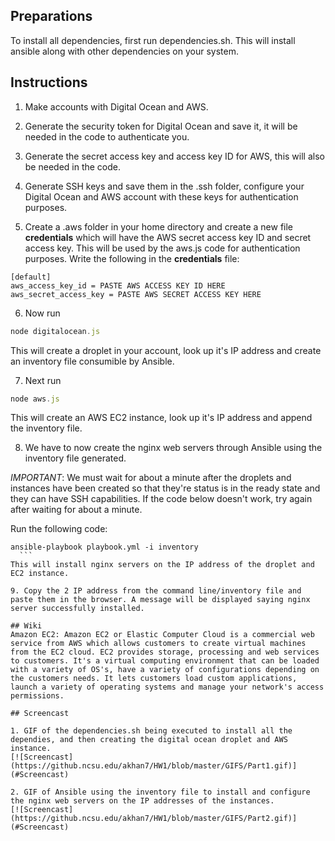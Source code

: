 ## Preparations
To install all dependencies, first run dependencies.sh. This will install ansible along with other dependencies on your system.

## Instructions
1. Make accounts with Digital Ocean and AWS. 

2. Generate the security token for Digital Ocean and save it, it will be needed in the code to authenticate you. 

3. Generate the secret access key and access key ID for AWS, this will also be needed in the code.

4. Generate SSH keys and save them in the .ssh folder, configure your Digital Ocean and AWS account with these keys for authentication purposes.

5. Create a .aws folder in your home directory and create a new file __credentials__ which will have the AWS secret access key ID and secret access key. This will be used by the aws.js code for authentication purposes. Write the following in the __credentials__ file:
  ```
  [default]
  aws_access_key_id = PASTE AWS ACCESS KEY ID HERE
  aws_secret_access_key = PASTE AWS SECRET ACCESS KEY HERE
  ```

6. Now run
  ``` javascript
  node digitalocean.js
  ```
  This will create a droplet in your account, look up it's IP address and create an inventory file consumible by Ansible.

7. Next run
  ``` javascript
  node aws.js
  ```
  This will create an AWS EC2 instance, look up it's IP address and append the inventory file.

8. We have to now create the nginx web servers through Ansible using the inventory file generated. 
  
  *IMPORTANT*: We must wait for about a minute after the droplets and instances have been created so that they're status is in the ready state and they can have SSH capabilities. If the code below doesn't work, try again after waiting for about a minute.

  Run the following code:
  ```
  ansible-playbook playbook.yml -i inventory
    ```
  This will install nginx servers on the IP address of the droplet and EC2 instance.

9. Copy the 2 IP address from the command line/inventory file and paste them in the browser. A message will be displayed saying nginx server successfully installed.

## Wiki
Amazon EC2: Amazon EC2 or Elastic Computer Cloud is a commercial web service from AWS which allows customers to create virtual machines from the EC2 cloud. EC2 provides storage, processing and web services to customers. It's a virtual computing environment that can be loaded with a variety of OS's, have a variety of configurations depending on the customers needs. It lets customers load custom applications, launch a variety of operating systems and manage your network's access permissions.

## Screencast

1. GIF of the dependencies.sh being executed to install all the dependies, and then creating the digital ocean droplet and AWS instance. 
  [![Screencast](https://github.ncsu.edu/akhan7/HW1/blob/master/GIFS/Part1.gif)](#Screencast)

2. GIF of Ansible using the inventory file to install and configure the nginx web servers on the IP addresses of the instances. 
  [![Screencast](https://github.ncsu.edu/akhan7/HW1/blob/master/GIFS/Part2.gif)](#Screencast)

